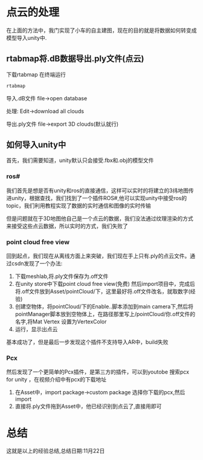 # 点云的处理

在上面的方法中，我门实现了小车的自主建图，现在的目的就是将数据如何转变成模型导入unity中.

## rtabmap将.dB数据导出.ply文件(点云)

下载rtabmap
在终端运行
```bash
rtabmap
```
导入.dB文件
file->open database

处理:
Edit->download all clouds

导出.ply文件
file->export 3D clouds(默认就行)

## 如何导入unity中
首先，我们需要知道，unity默认只会接受.fbx和.obj的模型文件

### ros#

我们首先是想是否有unity和ros的直接通信，这样可以实时的将建立的3纬地图传进unity，根据查找，我们找到了一个插件ROS#,他可以实现unity中接受ros的topic，我们利用教程实现了数据的实时通信和图像的实时传输

但是问题就在于3D地图他自己是一个点云的数据，我们没法通过纹理渲染的方式来接受这些点云数据，所以实时的方式，我们失败了

### point cloud free view
回到起点，我们现在从离线方面上来突破，我们现在手上只有.ply的点云文件。通过csdn发现了一个办法:
1. 下载meshlab,将.ply文件保存为.off文件
2. 在unity store中下载point cloud free view(免费) 然后import项目中，完成后将.off文件放到Asset/pointCloud/下，这里最好将.off文件改名，就取数字(经验)
3. 创建空物体，将pointCloud/下的Enable..脚本添加到main camera下,然后将pointManager脚本放到空物体上，在路径那里写上/pointCloud/你.off文件的名字,将Mat Vertex 设置为VertexColor
4. 运行，显示出点云

基本成功了，但是最后一步发现这个插件不支持导入AR中，build失败

### Pcx
然后发现了一个更简单的Pcx插件，是第三方的插件，可以到youtobe 搜索pcx for unity ，在视频介绍中有pcx的下载地址

1. 在Asset中，import package->custom package 选择你下载的pcx,然后import 
2. 直接将.ply文件拖到Asset中，他已经识别到点云了,直接用即可


# 总结
这就是以上的经验总结,总结日期:11月22日




